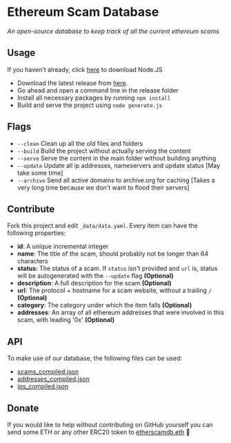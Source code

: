 # Ethereum Scam Database

*An open-source database to keep track of all the current ethereum scams*

## Usage

If you haven't already, click [here](https://nodejs.org/en/download/) to download Node.JS

- Download the latest release from [here](https://github.com/MrLuit/EtherScamDB/archive/master.zip).
- Go ahead and open a command line in the release folder
- Install all necessary packages by running ```npm install```
- Build and serve the project using `node generate.js`

## Flags

- `--clean` Clean up all the old files and folders
- `--build` Build the project without actually serving the content
- `--serve` Serve the content in the main folder without building anything
- `--update` Update all ip addresses, nameservers and update status [May take some time]
- `--archive` Send all active domains to archive.org for caching [Takes a very long time because we don't want to flood their servers]

## Contribute

Fork this project and edit `_data/data.yaml`. Every item can have the following properties:

- **id**: A unique incremental integer
- **name**: The title of the scam, should probably not be longer than 64 characters
- **status**: The status of a scam. If `status` isn't provided and `url` is, status will be autogenerated with the `--update` flag  **(Optional)**
- **description**: A full description for the scam **(Optional)**
- **url**: The protocol + hostname for a scam website, without a trailing `/` **(Optional)**
- **category**: The category under which the item falls **(Optional)**
- **addresses**: An array of all ethereum addresses that were involved in this scam, with leading '0x'  **(Optional)**

## API

To make use of our database, the following files can be used:

- [scams_compiled.json](https://raw.githubusercontent.com/MrLuit/EtherScamDB/master/_data/scams_compiled.json)
- [addresses_compiled.json](https://raw.githubusercontent.com/MrLuit/EtherScamDB/master/_data/addresses_compiled.json)
- [ips_compiled.json](https://raw.githubusercontent.com/MrLuit/EtherScamDB/master/_data/ips_compiled.json)

## Donate

If you would like to help without contributing on GitHub yourself you can send some ETH or any other ERC20 token to [etherscamdb.eth](https://etherscan.io/address/etherscamdb.eth) :clap: